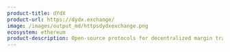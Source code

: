 ```yaml
---
product-title: dYdX
product-url: https://dydx.exchange/
image: /images/output_md/httpsdydxexchange.png
ecosystem: ethereum
product-description: Open-source protocols for decentralized margin trading and derivatives
---
```

